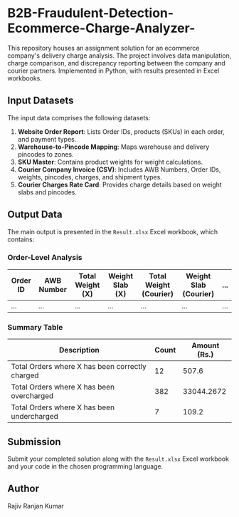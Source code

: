 # B2B-Fraudulent-Detection-Ecommerce-Charge-Analyzer-
This repository houses an assignment solution for an ecommerce company's delivery charge analysis. The project involves data manipulation, charge comparison, and discrepancy reporting between the company and courier partners. Implemented in Python, with results presented in Excel workbooks.
## Input Datasets

The input data comprises the following datasets:

1. **Website Order Report**: Lists Order IDs, products (SKUs) in each order, and payment types.
2. **Warehouse-to-Pincode Mapping**: Maps warehouse and delivery pincodes to zones.
3. **SKU Master**: Contains product weights for weight calculations.
4. **Courier Company Invoice (CSV)**: Includes AWB Numbers, Order IDs, weights, pincodes, charges, and shipment types.
5. **Courier Charges Rate Card**: Provides charge details based on weight slabs and pincodes.

## Output Data

The main output is presented in the `Result.xlsx` Excel workbook, which contains:

### Order-Level Analysis

| Order ID | AWB Number | Total Weight (X) | Weight Slab (X) | Total Weight (Courier) | Weight Slab (Courier) | ... |
| -------- | ---------- | ---------------- | --------------- | ---------------------- | -------------------- | --- |
| ...      | ...        | ...              | ...             | ...                    | ...                  | ... |

### Summary Table

| Description                                 | Count | Amount (Rs.) |
| ------------------------------------------- | ----- | ------------ |
| Total Orders where X has been correctly charged | 12    | 507.6        |
| Total Orders where X has been overcharged     | 382   | 33044.2672   |
| Total Orders where X has been undercharged    | 7     | 109.2        |

## Submission

Submit your completed solution along with the `Result.xlsx` Excel workbook and your code in the chosen programming language.

## Author
Rajiv Ranjan Kumar

